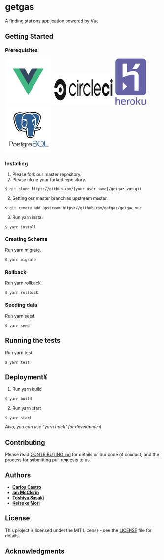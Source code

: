 # getgas

A finding stations application powered by Vue

## Getting Started

### Prerequisites

<img src="img/vue_logo.png" width="150" height=150/>
<img src="img/circle-logo-horizontal-black.png" width="200" height=100/>
<img src="img/heroku.png" width="100" height="150"/>
<img src="img/postgresql-logo.png" width="150" height="150"/>

### Installing

1. Please fork our master repository.
2. Please clone your forked repository.

```
$ git clone https://github.com/{your user name}/getgaz_vue.git
```

2. Setting our master branch as upstream master.

```
$ git remote add upstream https://github.com/getgaz/getgaz_vue
```

3. Run yarn install

```
$ yarn install
```

### Creating Schema

Run yarn migrate.

```
$ yarn migrate
```

### Rollback

Run yarn rollback.

```
$ yarn rollback
```

### Seeding data

Run yarn seed.

```
$ yarn seed
```

## Running the tests

Run yarn test

```
$ yarn test
```

## Deployment¥

1. Run yarn build

```
$ yarn build
```

2. Run yarn start

```
$ yarn start
```

_Also, you can use "yarn hack" for development_

## Contributing

Please read [CONTRIBUTING.md](https://gist.github.com/PurpleBooth/b24679402957c63ec426) for details on our code of conduct, and the process for submitting pull requests to us.

## Authors

- [**Carlos Castro**](https://github.com/zero4994)
- [**Ian McClerin**](https://github.com/dejaviewdujour)
- [**Toshiya Sasaki**](https://github.com/toshyss)
- [**Keisuke Mori**](https://github.com/kigamittsu/)

## License

This project is licensed under the MIT License - see the [LICENSE](LICENSE) file for details

## Acknowledgments
